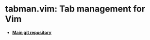 # tabman.vim: Tab management for Vim

* [**Main git repository**][1]

[1]: http://kien.github.com/tabman.vim
